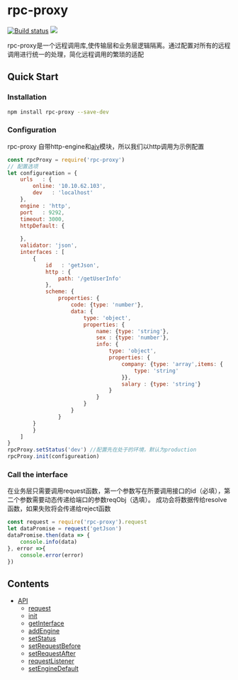 # rpc-proxy

[![Build status](https://travis-ci.org/northka/rpc-proxy.svg?branch=master)](https://travis-ci.org/northka/rpc-proxy)
<a href="https://www.npmjs.com/package/rpc-proxy"><img src="https://img.shields.io/npm/l/express.svg" /></a>

rpc-proxy是一个远程调用库,使传输层和业务层逻辑隔离。通过配置对所有的远程调用进行统一的处理，简化远程调用的繁琐的适配

## Quick Start
### Installation

```bash
npm install rpc-proxy --save-dev
```
### Configuration
rpc-proxy 自带http-engine和[ajv](https://github.com/epoberezkin/ajv)模块，所以我们以http调用为示例配置

```javaScript
const rpcProxy = require('rpc-proxy')
// 配置选项
let configureation = {
    urls   : {
        online: '10.10.62.103',
        dev   : 'localhost'
    },
    engine : 'http',
    port   : 9292,
    timeout: 3000,
    httpDefault: {
        
    },
    validator: 'json',
    interfaces : [
        {
            id   : 'getJson',
            http : {
                path: '/getUserInfo'
            },
            scheme: {
                properties: {
                    code: {type: 'number'},
                    data: {
                        type: 'object',
                        properties: {
                            name: {type: 'string'},
                            sex : {type: 'number'},
                            info: {
                                type: 'object',
                                properties: {
                                    company: {type: 'array',items: {
                                        type: 'string'
                                    }},
                                    salary : {type: 'string'}
                                }
                            }
                        }
                    }
                }
        }
        }
    ]
}
rpcProxy.setStatus('dev') //配置先在处于的环境，默认为production
rpcProxy.init(configureation)
```
### Call the interface

在业务层只需要调用request函数，第一个参数写在所要调用接口的id（必填），第二个参数需要动态传递给端口的参数reqObj（选填）。
成功会将数据传给resolve函数，如果失败将会传递给reject函数

```javascript
const request = require('rpc-proxy').request
let dataPromise = request('getJson')
dataPromise.then(data => {
    console.info(data)
}, error =>{
    console.error(error)
})
```

## Contents
- [API](#api)
  - [request](#request)
  - [init](#init)
  - [getInterface](#getInterface)
  - [addEngine](#addEngine)
  - [setStatus](#setStatus)
  - [setRequestBefore](#setRequestBefore)
  - [setRequestAfter](#setRequestAfter)
  - [requestListener](#requestListener)
  - [setEngineDefault](#setEngineDefault)